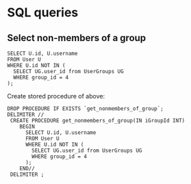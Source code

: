 # SQL queries

## Select non-members of a group

    SELECT U.id, U.username
    FROM User U
    WHERE U.id NOT IN (
      SELECT UG.user_id from UserGroups UG
      WHERE group_id = 4
    );

Create stored procedure of above:

    DROP PROCEDURE IF EXISTS `get_nonmembers_of_group`;
    DELIMITER //
     CREATE PROCEDURE get_nonmembers_of_group(IN iGroupId INT)
        BEGIN
          SELECT U.id, U.username
          FROM User U
          WHERE U.id NOT IN (
            SELECT UG.user_id from UserGroups UG
            WHERE group_id = 4
          );
        END//
     DELIMITER ;
